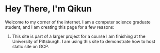 # Hey There, I'm Qikun 

Welcome to my corner of the internet. I am a computer science graduate student, and I am creating this page for a few reasons:

1. This site is part of a larger project for a course I am finishing at the University of Pittsburgh. I am using this site to demonstrate how to host static site on GCP.

   
